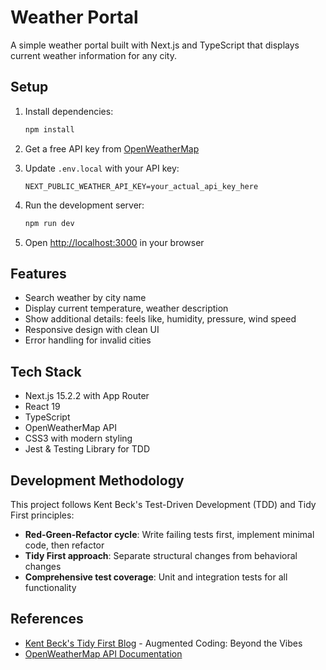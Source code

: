 # Weather Portal

A simple weather portal built with Next.js and TypeScript that displays current weather information for any city.

## Setup

1. Install dependencies:
   ```bash
   npm install
   ```

2. Get a free API key from [OpenWeatherMap](https://openweathermap.org/api)

3. Update `.env.local` with your API key:
   ```
   NEXT_PUBLIC_WEATHER_API_KEY=your_actual_api_key_here
   ```

4. Run the development server:
   ```bash
   npm run dev
   ```

5. Open [http://localhost:3000](http://localhost:3000) in your browser

## Features

- Search weather by city name
- Display current temperature, weather description
- Show additional details: feels like, humidity, pressure, wind speed
- Responsive design with clean UI
- Error handling for invalid cities

## Tech Stack

- Next.js 15.2.2 with App Router
- React 19
- TypeScript
- OpenWeatherMap API
- CSS3 with modern styling
- Jest & Testing Library for TDD

## Development Methodology

This project follows Kent Beck's Test-Driven Development (TDD) and Tidy First principles:

- **Red-Green-Refactor cycle**: Write failing tests first, implement minimal code, then refactor
- **Tidy First approach**: Separate structural changes from behavioral changes
- **Comprehensive test coverage**: Unit and integration tests for all functionality

## References

- [Kent Beck's Tidy First Blog](https://tidyfirst.substack.com/p/augmented-coding-beyond-the-vibes) - Augmented Coding: Beyond the Vibes
- [OpenWeatherMap API Documentation](https://openweathermap.org/api)